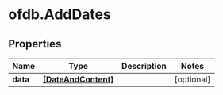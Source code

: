 # ofdb.AddDates

## Properties

Name | Type | Description | Notes
------------ | ------------- | ------------- | -------------
**data** | [**[DateAndContent]**](DateAndContent.md) |  | [optional] 


